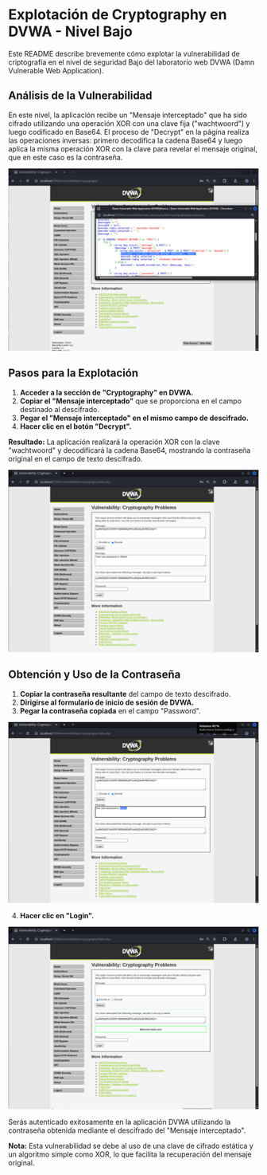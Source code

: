 # Explotación de Cryptography en DVWA - Nivel Bajo

Este README describe brevemente cómo explotar la vulnerabilidad de criptografía en el nivel de seguridad Bajo del laboratorio web DVWA (Damn Vulnerable Web Application).

## Análisis de la Vulnerabilidad

En este nivel, la aplicación recibe un "Mensaje interceptado" que ha sido cifrado utilizando una operación XOR con una clave fija ("wachtwoord") y luego codificado en Base64. El proceso de "Decrypt" en la página realiza las operaciones inversas: primero decodifica la cadena Base64 y luego aplica la misma operación XOR con la clave para revelar el mensaje original, que en este caso es la contraseña.

![imagen 1](../../assets/CryptographyLow01.png)

## Pasos para la Explotación

1.  **Acceder a la sección de "Cryptography" en DVWA.**
2.  **Copiar el "Mensaje interceptado"** que se proporciona en el campo destinado al descifrado.
3.  **Pegar el "Mensaje interceptado" en el mismo campo de descifrado.**
4.  **Hacer clic en el botón "Decrypt".**

**Resultado:** La aplicación realizará la operación XOR con la clave "wachtwoord" y decodificará la cadena Base64, mostrando la contraseña original en el campo de texto descifrado.

![imagen 2](../../assets/CryptographyLow02.png)

## Obtención y Uso de la Contraseña

1.  **Copiar la contraseña resultante** del campo de texto descifrado.
2.  **Dirigirse al formulario de inicio de sesión de DVWA.**
3.  **Pegar la contraseña copiada** en el campo "Password".

![imagen 3](../../assets/CryptographyLow03.png)

4.  **Hacer clic en "Login".**

![imagen 4](../../assets/CryptographyLow04.png)

Serás autenticado exitosamente en la aplicación DVWA utilizando la contraseña obtenida mediante el descifrado del "Mensaje interceptado".

**Nota:** Esta vulnerabilidad se debe al uso de una clave de cifrado estática y un algoritmo simple como XOR, lo que facilita la recuperación del mensaje original.